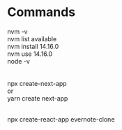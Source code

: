 # Commands

nvm -v<br>
nvm list available<br>
nvm install 14.16.0<br>
nvm use 14.16.0<br>
node -v<br>
<br>
<br>
npx create-next-app<br>
or<br>
yarn create next-app<br>

<br>
npx create-react-app evernote-clone<br>
<br>
